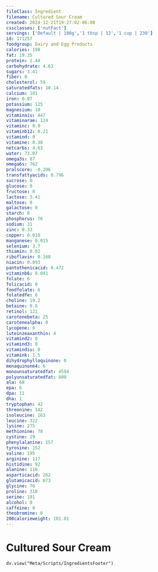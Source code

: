 ```yaml
---
fileClass: Ingredient
filename: Cultured Sour Cream
created: 2024-12-21T19:27:02-06:00
cssclasses: ['nutFact']
servings: ['Default | 100g','1 tbsp | 12','1 cup | 230']
id: 171257
foodgroup: Dairy and Egg Products
calories: 198
fat: 19.35
protein: 2.44
carbohydrate: 4.63
sugars: 3.41
fiber: 0
cholesterol: 59
saturatedfats: 10.14
calcium: 101
iron: 0.07
potassium: 125
magnesium: 10
vitaminaiu: 447
vitaminarae: 124
vitaminc: 0.9
vitaminb12: 0.21
vitamind: 0
vitamine: 0.38
netcarbs: 4.63
water: 73.07
omega3s: 87
omega6s: 762
pralscore: -0.206
transfattyacids: 0.796
sucrose: 0
glucose: 0
fructose: 0
lactose: 3.41
maltose: 0
galactose: 0
starch: 0
phosphorus: 76
sodium: 31
zinc: 0.33
copper: 0.018
manganese: 0.015
selenium: 3.7
thiamin: 0.02
riboflavin: 0.168
niacin: 0.093
pantothenicacid: 0.472
vitaminb6: 0.041
folate: 6
folicacid: 0
foodfolate: 6
folatedfe: 6
choline: 19.2
betaine: 0.6
retinol: 121
carotenebeta: 25
carotenealpha: 0
lycopene: 0
luteinzeaxanthin: 4
vitamind2: 0
vitamind3: 0
vitamindiu: 0
vitamink: 1.5
dihydrophylloquinone: 0
menaquinone4: 6
monounsaturatedfat: 4594
polyunsaturatedfat: 800
ala: 68
epa: 6
dpa: 11
dha: 1
tryptophan: 42
threonine: 142
isoleucine: 163
leucine: 322
lysine: 275
methionine: 78
cystine: 29
phenylalanine: 157
tyrosine: 152
valine: 195
arginine: 117
histidine: 92
alanine: 116
asparticacid: 262
glutamicacid: 673
glycine: 76
proline: 310
serine: 191
alcohol: 0
caffeine: 0
theobromine: 0
200calorieweight: 101.01
---
```


# Cultured Sour Cream

```dataviewjs
dv.view("Meta/Scripts/IngredientsFooter")
```